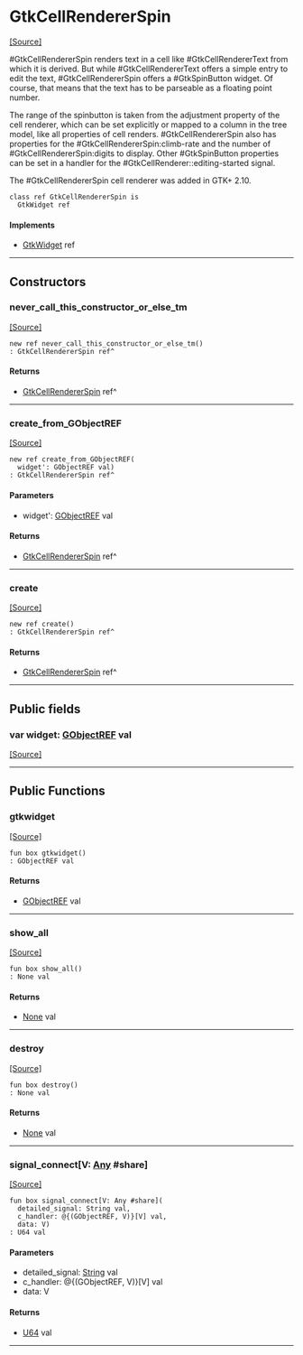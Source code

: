 # GtkCellRendererSpin
<span class="source-link">[[Source]](src/gtk3/GtkCellRendererSpin.md#L6)</span>

#GtkCellRendererSpin renders text in a cell like #GtkCellRendererText from
which it is derived. But while #GtkCellRendererText offers a simple entry to
edit the text, #GtkCellRendererSpin offers a #GtkSpinButton widget. Of course,
that means that the text has to be parseable as a floating point number.

The range of the spinbutton is taken from the adjustment property of the
cell renderer, which can be set explicitly or mapped to a column in the
tree model, like all properties of cell renders. #GtkCellRendererSpin
also has properties for the #GtkCellRendererSpin:climb-rate and the number
of #GtkCellRendererSpin:digits to display. Other #GtkSpinButton properties
can be set in a handler for the #GtkCellRenderer::editing-started signal.

The #GtkCellRendererSpin cell renderer was added in GTK+ 2.10.


```pony
class ref GtkCellRendererSpin is
  GtkWidget ref
```

#### Implements

* [GtkWidget](gtk3-GtkWidget.md) ref

---

## Constructors

### never_call_this_constructor_or_else_tm
<span class="source-link">[[Source]](src/gtk3/GtkCellRendererSpin.md#L25)</span>


```pony
new ref never_call_this_constructor_or_else_tm()
: GtkCellRendererSpin ref^
```

#### Returns

* [GtkCellRendererSpin](gtk3-GtkCellRendererSpin.md) ref^

---

### create_from_GObjectREF
<span class="source-link">[[Source]](src/gtk3/GtkCellRendererSpin.md#L28)</span>


```pony
new ref create_from_GObjectREF(
  widget': GObjectREF val)
: GtkCellRendererSpin ref^
```
#### Parameters

*   widget': [GObjectREF](gtk3-..-gobject-GObjectREF.md) val

#### Returns

* [GtkCellRendererSpin](gtk3-GtkCellRendererSpin.md) ref^

---

### create
<span class="source-link">[[Source]](src/gtk3/GtkCellRendererSpin.md#L32)</span>


```pony
new ref create()
: GtkCellRendererSpin ref^
```

#### Returns

* [GtkCellRendererSpin](gtk3-GtkCellRendererSpin.md) ref^

---

## Public fields

### var widget: [GObjectREF](gtk3-..-gobject-GObjectREF.md) val
<span class="source-link">[[Source]](src/gtk3/GtkCellRendererSpin.md#L22)</span>



---

## Public Functions

### gtkwidget
<span class="source-link">[[Source]](src/gtk3/GtkCellRendererSpin.md#L24)</span>


```pony
fun box gtkwidget()
: GObjectREF val
```

#### Returns

* [GObjectREF](gtk3-..-gobject-GObjectREF.md) val

---

### show_all
<span class="source-link">[[Source]](src/gtk3/GtkWidget.md#L4)</span>


```pony
fun box show_all()
: None val
```

#### Returns

* [None](builtin-None.md) val

---

### destroy
<span class="source-link">[[Source]](src/gtk3/GtkWidget.md#L7)</span>


```pony
fun box destroy()
: None val
```

#### Returns

* [None](builtin-None.md) val

---

### signal_connect\[V: [Any](builtin-Any.md) #share\]
<span class="source-link">[[Source]](src/gtk3/GtkWidget.md#L10)</span>


```pony
fun box signal_connect[V: Any #share](
  detailed_signal: String val,
  c_handler: @{(GObjectREF, V)}[V] val,
  data: V)
: U64 val
```
#### Parameters

*   detailed_signal: [String](builtin-String.md) val
*   c_handler: @{(GObjectREF, V)}[V] val
*   data: V

#### Returns

* [U64](builtin-U64.md) val

---

